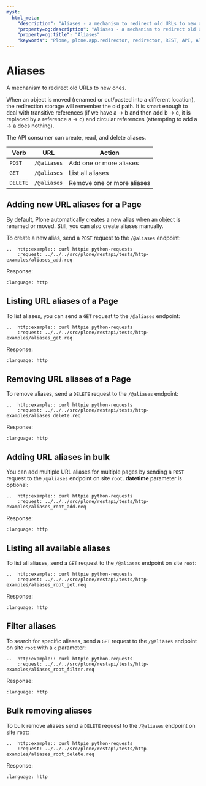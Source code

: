 ```yaml
---
myst:
  html_meta:
    "description": "Aliases - a mechanism to redirect old URLs to new ones."
    "property=og:description": "Aliases - a mechanism to redirect old URLs to new ones."
    "property=og:title": "Aliases"
    "keywords": "Plone, plone.app.redirector, redirector, REST, API, Aliases"
---
```


# Aliases

A mechanism to redirect old URLs to new ones.

When an object is moved (renamed or cut/pasted into a different location), the redirection storage will remember the old path. It is smart enough to deal with transitive references (if we have a -> b and then add b -> c, it is replaced by a reference a -> c) and circular references (attempting to add a -> a does nothing).

The API consumer can create, read, and delete aliases.


| Verb     | URL         | Action                                 |
| -------- | ----------- | -------------------------------------- |
| `POST`   | `/@aliases` | Add one or more aliases                |
| `GET`    | `/@aliases` | List all aliases                       |
| `DELETE` | `/@aliases` | Remove one or more aliases             |

## Adding new URL aliases for a Page

By default, Plone automatically creates a new alias when an object is renamed or moved. Still, you can also create aliases manually.

To create a new alias, send a `POST` request to the `/@aliases` endpoint:

```{eval-rst}
..  http:example:: curl httpie python-requests
    :request: ../../../src/plone/restapi/tests/http-examples/aliases_add.req
```

Response:

```{literalinclude} ../../../src/plone/restapi/tests/http-examples/aliases_add.resp
:language: http
```

## Listing URL aliases of a Page

To list aliases, you can send a `GET` request to the `/@aliases` endpoint:

```{eval-rst}
..  http:example:: curl httpie python-requests
    :request: ../../../src/plone/restapi/tests/http-examples/aliases_get.req
```

Response:

```{literalinclude} ../../../src/plone/restapi/tests/http-examples/aliases_get.resp
:language: http
```


## Removing URL aliases of a Page

To remove aliases, send a `DELETE` request to the `/@aliases` endpoint:

```{eval-rst}
..  http:example:: curl httpie python-requests
    :request: ../../../src/plone/restapi/tests/http-examples/aliases_delete.req
```

Response:

```{literalinclude} ../../../src/plone/restapi/tests/http-examples/aliases_delete.resp
:language: http
```

## Adding URL aliases in bulk

You can add multiple URL aliases for multiple pages by sending a `POST` request to the `/@aliases` endpoint on site `root`. **datetime** parameter is optional:

```{eval-rst}
..  http:example:: curl httpie python-requests
    :request: ../../../src/plone/restapi/tests/http-examples/aliases_root_add.req
```

Response:

```{literalinclude} ../../../src/plone/restapi/tests/http-examples/aliases_root_add.resp
:language: http
```


## Listing all available aliases

To list all aliases, send a `GET` request to the `/@aliases` endpoint on site `root`:

```{eval-rst}
..  http:example:: curl httpie python-requests
    :request: ../../../src/plone/restapi/tests/http-examples/aliases_root_get.req
```

Response:

```{literalinclude} ../../../src/plone/restapi/tests/http-examples/aliases_root_get.resp
:language: http
```

## Filter aliases

To search for specific aliases, send a `GET` request to the `/@aliases` endpoint on site `root` with a `q` parameter:

```{eval-rst}
..  http:example:: curl httpie python-requests
    :request: ../../../src/plone/restapi/tests/http-examples/aliases_root_filter.req
```

Response:

```{literalinclude} ../../../src/plone/restapi/tests/http-examples/aliases_root_filter.resp
:language: http
```


## Bulk removing aliases

To bulk remove aliases send a `DELETE` request to the `/@aliases` endpoint on site `root`:

```{eval-rst}
..  http:example:: curl httpie python-requests
    :request: ../../../src/plone/restapi/tests/http-examples/aliases_root_delete.req
```

Response:

```{literalinclude} ../../../src/plone/restapi/tests/http-examples/aliases_root_delete.resp
:language: http
```
